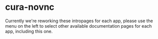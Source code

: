 # cura-novnc

Currently we're reworking these intropages for each app, please use the menu on the left to select other available documentation pages for each app, including this one.
